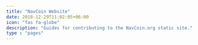 ```yaml
---
title: "NavCoin Website"
date: 2018-12-29T11:02:05+06:00
icon: "fas fa-globe"
description: "Guides for contributing to the NavCoin.org static site."
type : "pages"
---
```

